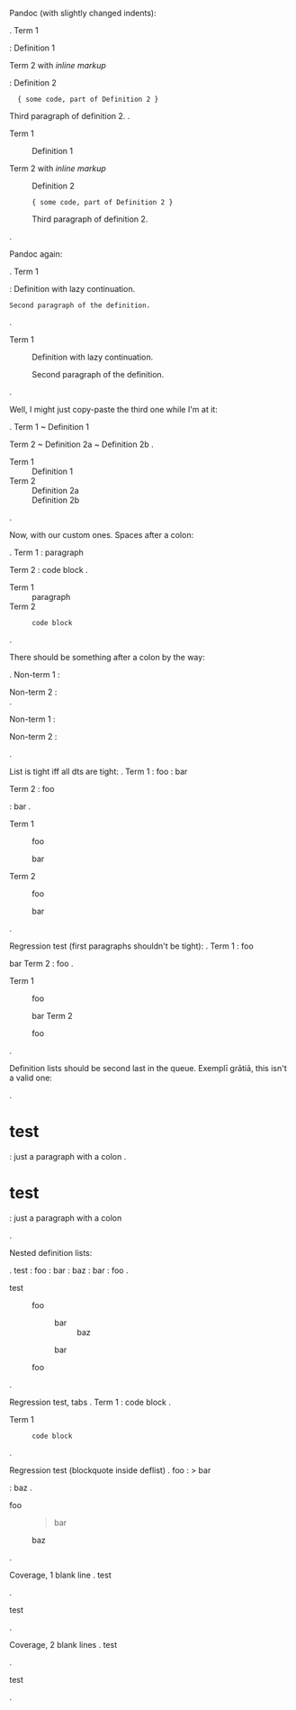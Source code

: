 
Pandoc (with slightly changed indents):

.
Term 1

: Definition 1

Term 2 with *inline markup*

: Definition 2

      { some code, part of Definition 2 }

  Third paragraph of definition 2.
.
<dl>
<dt>Term 1</dt>
<dd>
<p>Definition 1</p>
</dd>
<dt>Term 2 with <em>inline markup</em></dt>
<dd>
<p>Definition 2</p>
<pre><code>{ some code, part of Definition 2 }
</code></pre>
<p>Third paragraph of definition 2.</p>
</dd>
</dl>
.

Pandoc again:

.
Term 1

:   Definition
with lazy continuation.

    Second paragraph of the definition.
.
<dl>
<dt>Term 1</dt>
<dd>
<p>Definition
with lazy continuation.</p>
<p>Second paragraph of the definition.</p>
</dd>
</dl>
.

Well, I might just copy-paste the third one while I'm at it:

.
Term 1
  ~ Definition 1

Term 2
  ~ Definition 2a
  ~ Definition 2b
.
<dl>
<dt>Term 1</dt>
<dd>Definition 1</dd>
<dt>Term 2</dt>
<dd>Definition 2a</dd>
<dd>Definition 2b</dd>
</dl>
.

Now, with our custom ones. Spaces after a colon:

.
Term 1
  :    paragraph

Term 2
  :     code block
.
<dl>
<dt>Term 1</dt>
<dd>paragraph</dd>
<dt>Term 2</dt>
<dd>
<pre><code>code block
</code></pre>
</dd>
</dl>
.

There should be something after a colon by the way:

.
Non-term 1
  :

Non-term 2
  :   
.
<p>Non-term 1
:</p>
<p>Non-term 2
:</p>
.


List is tight iff all dts are tight:
.
Term 1
: foo
: bar

Term 2
: foo

: bar
.
<dl>
<dt>Term 1</dt>
<dd>
<p>foo</p>
</dd>
<dd>
<p>bar</p>
</dd>
<dt>Term 2</dt>
<dd>
<p>foo</p>
</dd>
<dd>
<p>bar</p>
</dd>
</dl>
.


Regression test (first paragraphs shouldn't be tight):
.
Term 1
: foo

  bar
Term 2
: foo
.
<dl>
<dt>Term 1</dt>
<dd>
<p>foo</p>
<p>bar
Term 2</p>
</dd>
<dd>
<p>foo</p>
</dd>
</dl>
.

Definition lists should be second last in the queue. Exemplī grātiā, this isn't a valid one:

.
# test
  : just a paragraph with a colon
.
<h1>test</h1>
<p>: just a paragraph with a colon</p>
.

Nested definition lists:

.
test
  : foo
      : bar
          : baz
      : bar
  : foo
.
<dl>
<dt>test</dt>
<dd>
<dl>
<dt>foo</dt>
<dd>
<dl>
<dt>bar</dt>
<dd>baz</dd>
</dl>
</dd>
<dd>bar</dd>
</dl>
</dd>
<dd>foo</dd>
</dl>
.


Regression test, tabs
.
Term 1
  :		code block
.
<dl>
<dt>Term 1</dt>
<dd>
<pre><code>code block
</code></pre>
</dd>
</dl>
.


Regression test (blockquote inside deflist)
.
foo
: > bar

: baz
.
<dl>
<dt>foo</dt>
<dd>
<blockquote>
<p>bar</p>
</blockquote>
</dd>
<dd>
<p>baz</p>
</dd>
</dl>
.


Coverage, 1 blank line
.
test

.
<p>test</p>
.


Coverage, 2 blank lines
.
test


.
<p>test</p>
.
